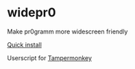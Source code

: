 # widepr0
Make pr0gramm more widescreen friendly

[Quick install](https://github.com/kb-elmo/widepr0/raw/master/widepr0.user.js)

Userscript for [Tampermonkey](https://www.tampermonkey.net/)
